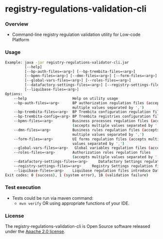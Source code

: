 # registry-regulations-validation-cli

### Overview

* Command-line registry regulation validation utility for Low-code Platform

### Usage

```bash
Example: java -jar registry-regulations-validator-cli.jar
         [--help] 
         [--bp-auth-files=<arg>] [--bp-trembita-files=<arg>]
         [--bpmn-files=<arg>] [--dmn-files=<arg>] [--form-files=<arg>]
         [--global-vars-files=<arg>] [--roles-files=<arg>] 
         [--datafactory-settings-files=<arg>] [--registry-settings-files=<arg>]
         [--liquibase-files=<arg>]
Options:
    --help                     Help on utility usage
    --bp-auth-files=<arg>      BP authorization regulation files (accepts
                               multiple values separated by ',')
    --bp-trembita-files=<arg>  BP Trembita configuration regulation file
    --bp-trembita-config=<arg> BP Trembita registries configuration file
    --bpmn-files=<arg>         Business processes regulation files (accepts multiple values separated by ',')
                               (accepts multiple values separated by ',')
    --dmn-files=<arg>          Business rules regulation files (accepts
                               multiple values separated by ',')
    --form-files=<arg>         UI forms regulation files (accepts multiple
                               values separated by ',')
    --global-vars-files=<arg>   Global variables regulation files (accepts multiple values separated by ',')
    --roles-files=<arg>        Authorization roles regulation files
                               (accepts multiple values separated by ',')
    --datafactory-settings-files=<arg>     Datafactory Settings regulation files with yml, yaml extensions
    --registry-settings-files=<arg>     Registry Settings regulation files with yml, yaml extensions
    --liquibase-files=<arg>    Liquibase regulation files introduce Database change set with xml extensions
Exit codes: 0 (success), 1 (system error), 10 (validation failure)
```
### Test execution

* Tests could be run via maven command:
    * `mvn verify` OR using appropriate functions of your IDE.
    
### License

The registry-regulations-validation-cli is Open Source software released under
the [Apache 2.0 license](https://www.apache.org/licenses/LICENSE-2.0).